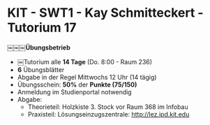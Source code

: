 # KIT - SWT1 - Kay Schmitteckert - Tutorium 17

**￼￼￼Übungsbetrieb**
- ￼Tutorium alle **14 Tage** (Do. 8:00 - Raum 236)
- **6** Übungsblätter
- Abgabe in der Regel Mittwochs 12 Uhr (14 tägig) 
- Übungsschein: **50%** der **Punkte (75/150)**
- Anmeldung im Studienportal notwendig 
- Abgabe:
  - Theorieteil: Holzkiste 3. Stock vor Raum 368 im Infobau 
  - Praxisteil: Lösungseinzugszentrale: http://lez.ipd.kit.edu
